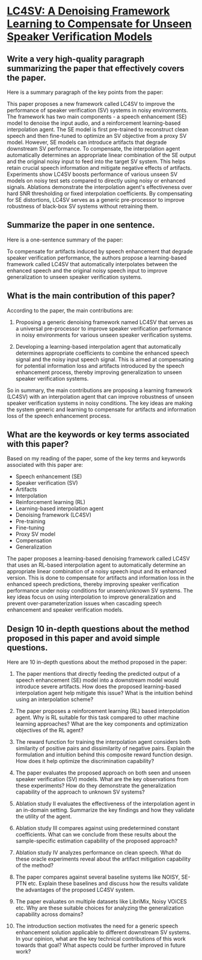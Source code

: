 # [LC4SV: A Denoising Framework Learning to Compensate for Unseen Speaker   Verification Models](https://arxiv.org/abs/2311.16604)

## Write a very high-quality paragraph summarizing the paper that effectively covers the paper.

 Here is a summary paragraph of the key points from the paper:

This paper proposes a new framework called LC4SV to improve the performance of speaker verification (SV) systems in noisy environments. The framework has two main components - a speech enhancement (SE) model to denoise the input audio, and a reinforcement learning-based interpolation agent. The SE model is first pre-trained to reconstruct clean speech and then fine-tuned to optimize an SV objective from a proxy SV model. However, SE models can introduce artifacts that degrade downstream SV performance. To compensate, the interpolation agent automatically determines an appropriate linear combination of the SE output and the original noisy input to feed into the target SV system. This helps retain crucial speech information and mitigate negative effects of artifacts. Experiments show LC4SV boosts performance of various unseen SV models on noisy test sets compared to directly using noisy or enhanced signals. Ablations demonstrate the interpolation agent's effectiveness over hard SNR thresholding or fixed interpolation coefficients. By compensating for SE distortions, LC4SV serves as a generic pre-processor to improve robustness of black-box SV systems without retraining them.


## Summarize the paper in one sentence.

 Here is a one-sentence summary of the paper:

To compensate for artifacts induced by speech enhancement that degrade speaker verification performance, the authors propose a learning-based framework called LC4SV that automatically interpolates between the enhanced speech and the original noisy speech input to improve generalization to unseen speaker verification systems.


## What is the main contribution of this paper?

 According to the paper, the main contributions are:

1) Proposing a generic denoising framework named LC4SV that serves as a universal pre-processor to improve speaker verification performance in noisy environments for various unseen speaker verification systems.

2) Developing a learning-based interpolation agent that automatically determines appropriate coefficients to combine the enhanced speech signal and the noisy input speech signal. This is aimed at compensating for potential information loss and artifacts introduced by the speech enhancement process, thereby improving generalization to unseen speaker verification systems.

So in summary, the main contributions are proposing a learning framework (LC4SV) with an interpolation agent that can improve robustness of unseen speaker verification systems in noisy conditions. The key ideas are making the system generic and learning to compensate for artifacts and information loss of the speech enhancement process.


## What are the keywords or key terms associated with this paper?

 Based on my reading of the paper, some of the key terms and keywords associated with this paper are:

- Speech enhancement (SE)
- Speaker verification (SV) 
- Artifacts
- Interpolation 
- Reinforcement learning (RL)
- Learning-based interpolation agent
- Denoising framework (LC4SV)
- Pre-training 
- Fine-tuning
- Proxy SV model
- Compensation
- Generalization

The paper proposes a learning-based denoising framework called LC4SV that uses an RL-based interpolation agent to automatically determine an appropriate linear combination of a noisy speech input and its enhanced version. This is done to compensate for artifacts and information loss in the enhanced speech predictions, thereby improving speaker verification performance under noisy conditions for unseen/unknown SV systems. The key ideas focus on using interpolation to improve generalization and prevent over-parameterization issues when cascading speech enhancement and speaker verification models.


## Design 10 in-depth questions about the method proposed in this paper and avoid simple questions.

 Here are 10 in-depth questions about the method proposed in the paper:

1. The paper mentions that directly feeding the predicted output of a speech enhancement (SE) model into a downstream model would introduce severe artifacts. How does the proposed learning-based interpolation agent help mitigate this issue? What is the intuition behind using an interpolation scheme?

2. The paper proposes a reinforcement learning (RL) based interpolation agent. Why is RL suitable for this task compared to other machine learning approaches? What are the key components and optimization objectives of the RL agent? 

3. The reward function for training the interpolation agent considers both similarity of positive pairs and dissimilarity of negative pairs. Explain the formulation and intuition behind this composite reward function design. How does it help optimize the discrimination capability?

4. The paper evaluates the proposed approach on both seen and unseen speaker verification (SV) models. What are the key observations from these experiments? How do they demonstrate the generalization capability of the approach to unknown SV systems?

5. Ablation study II evaluates the effectiveness of the interpolation agent in an in-domain setting. Summarize the key findings and how they validate the utility of the agent. 

6. Ablation study III compares against using predetermined constant coefficients. What can we conclude from these results about the sample-specific estimation capability of the proposed approach?

7. Ablation study IV analyzes performance on clean speech. What do these oracle experiments reveal about the artifact mitigation capability of the method?

8. The paper compares against several baseline systems like NOISY, SE-PTN etc. Explain these baselines and discuss how the results validate the advantages of the proposed LC4SV system.

9. The paper evaluates on multiple datasets like LibriMix, Noisy VOiCES etc. Why are these suitable choices for analyzing the generalization capability across domains?

10. The introduction section motivates the need for a generic speech enhancement solution applicable to different downstream SV systems. In your opinion, what are the key technical contributions of this work towards that goal? What aspects could be further improved in future work?

